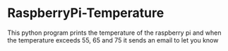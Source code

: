 # RaspberryPi-Temperature
This python program prints the temperature of the raspberry pi and when the temperature exceeds 55, 65 and 75 it sends an email to let you know 
